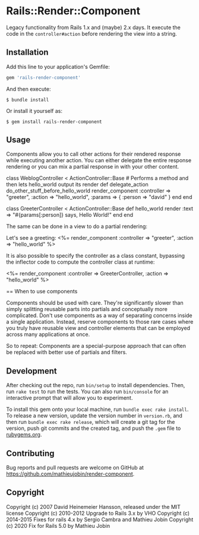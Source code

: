 # Rails::Render::Component

Legacy functionality from Rails 1.x and (maybe) 2.x days.
It execute the code in the `controller#action` before rendering the view into a string.

## Installation

Add this line to your application's Gemfile:

```ruby
gem 'rails-render-component'
```

And then execute:

    $ bundle install

Or install it yourself as:

    $ gem install rails-render-component

## Usage

Components allow you to call other actions for their rendered response while executing another action. You can either delegate
the entire response rendering or you can mix a partial response in with your other content.

  class WeblogController < ActionController::Base
    # Performs a method and then lets hello_world output its render
    def delegate_action
      do_other_stuff_before_hello_world
      render_component :controller => "greeter",  :action => "hello_world", :params => { :person => "david" }
    end
  end

  class GreeterController < ActionController::Base
    def hello_world
      render :text => "#{params[:person]} says, Hello World!"
    end
  end

The same can be done in a view to do a partial rendering:

  Let's see a greeting:
  <%= render_component :controller => "greeter", :action => "hello_world" %>

It is also possible to specify the controller as a class constant, bypassing the inflector
code to compute the controller class at runtime:

<%= render_component :controller => GreeterController, :action => "hello_world" %>

== When to use components

Components should be used with care. They're significantly slower than simply splitting reusable parts into partials and
conceptually more complicated. Don't use components as a way of separating concerns inside a single application. Instead,
reserve components to those rare cases where you truly have reusable view and controller elements that can be employed
across many applications at once.

So to repeat: Components are a special-purpose approach that can often be replaced with better use of partials and filters.

## Development

After checking out the repo, run `bin/setup` to install dependencies. Then, run `rake test` to run the tests. You can also run `bin/console` for an interactive prompt that will allow you to experiment.

To install this gem onto your local machine, run `bundle exec rake install`. To release a new version, update the version number in `version.rb`, and then run `bundle exec rake release`, which will create a git tag for the version, push git commits and the created tag, and push the `.gem` file to [rubygems.org](https://rubygems.org).

## Contributing

Bug reports and pull requests are welcome on GitHub at https://github.com/mathieujobin/render-component.

## Copyright

Copyright (c) 2007      David Heinemeier Hansson, released under the MIT license
Copyright (c) 2010-2012 Upgrade to Rails 3.x by VHO
Copyright (c) 2014-2015 Fixes for rails 4.x by Sergio Cambra and Mathieu Jobin
Copyright (c) 2020      Fix for Rails 5.0 by Mathieu Jobin
